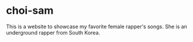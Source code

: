 # choi-sam
This is a website to showcase my favorite female rapper's songs. She is an underground rapper from South Korea.
